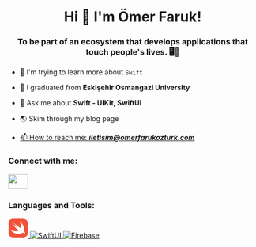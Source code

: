 <h1 align="center"> Hi 👋 I'm Ömer Faruk! </h1>
<h3 align="center">To be part of an ecosystem that develops applications that touch people's lives. 🖥📲</h3>

- 🔭 I'm trying to learn more about `Swift`

- 🌱 I graduated from **Eskişehir Osmangazi University**

- 💬 Ask me about **Swift - UIKit, SwiftUI**

- 🌎 Skim through my blog page <a href="https://www.omerfarukozturk.com">

- 📫 How to reach me:  ***iletisim@omerfarukozturk.com***

<h3 align="left">Connect with me:</h3>
<p align="left">
<a href="https://www.linkedin.com/in/ozturkomerfaruk/" target="blank"><img align="center" src="https://raw.githubusercontent.com/rahuldkjain/github-profile-readme-generator/master/src/images/icons/Social/linked-in-alt.svg" height="30" width="40" /></a>
 

<h3 align="left">Languages and Tools:</h3>
            
<p align="left">
</a> <a href="https://developer.apple.com/swift/" target="_blank"> <img src="https://raw.githubusercontent.com/devicons/devicon/master/icons/swift/swift-original.svg" alt="Swift" width="40" height="40"/> </a>
<a href="https://developer.apple.com/xcode/swiftui/" target="_blank"> <img src="https://developer.apple.com/assets/elements/icons/swiftui/swiftui-96x96_2x.png" alt="SwiftUI" width="40" height="40"/>
<a href="https://firebase.google.com/" target="_blank"> <img src="https://www.vectorlogo.zone/logos/firebase/firebase-icon.svg" alt="Firebase" width="40" height="40"/>
</p>
         
    
